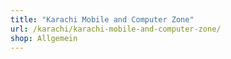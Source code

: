 ```yaml
---
title: "Karachi Mobile and Computer Zone"
url: /karachi/karachi-mobile-and-computer-zone/
shop: Allgemein
---
```

